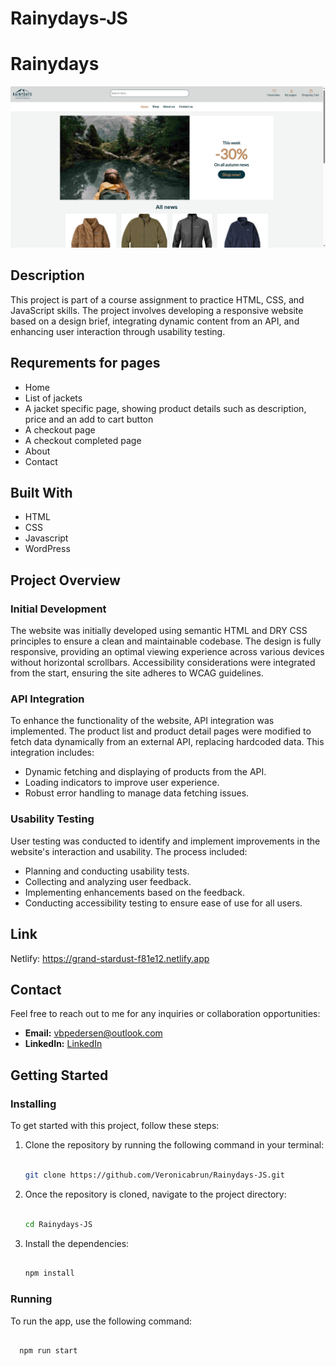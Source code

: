 # Rainydays-JS

# Rainydays

![The website's front page. Navigation menu at the top, followed by an image with green water and mountains in the background.]( https://github.com/Veronicabrun/Rainydays-JS/blob/main/2024-05-18_14h29_29.png?raw=true)

## Description

This project is part of a course assignment to practice HTML, CSS, and JavaScript skills. The project involves developing a responsive website based on a design brief, integrating dynamic content from an API, and enhancing user interaction through usability testing.

## Requrements for pages

- Home
- List of jackets
- A jacket specific page, showing product details such as description, price and an add to cart button
- A checkout page
- A checkout completed page
- About
- Contact

## Built With

- HTML
- CSS
- Javascript
- WordPress
  
## Project Overview

### Initial Development

The website was initially developed using semantic HTML and DRY CSS principles to ensure a clean and maintainable codebase. The design is fully responsive, providing an optimal viewing experience across various devices without horizontal scrollbars. Accessibility considerations were integrated from the start, ensuring the site adheres to WCAG guidelines.

### API Integration

To enhance the functionality of the website, API integration was implemented. The product list and product detail pages were modified to fetch data dynamically from an external API, replacing hardcoded data. This integration includes:

- Dynamic fetching and displaying of products from the API.
- Loading indicators to improve user experience.
- Robust error handling to manage data fetching issues.

### Usability Testing

User testing was conducted to identify and implement improvements in the website's interaction and usability. The process included:

- Planning and conducting usability tests.
- Collecting and analyzing user feedback.
- Implementing enhancements based on the feedback.
- Conducting accessibility testing to ensure ease of use for all users.

## Link

Netlify: https://grand-stardust-f81e12.netlify.app

## Contact

Feel free to reach out to me for any inquiries or collaboration opportunities:
- **Email:** [vbpedersen@outlook.com](mailto:your-email@example.com)
- **LinkedIn:** [LinkedIn](https://linkedin.com/in/veronica-brun-pedersen-2860bb249)

## Getting Started

### Installing

To get started with this project, follow these steps:

1. Clone the repository by running the following command in your terminal:
   ```bash
   
   git clone https://github.com/Veronicabrun/Rainydays-JS.git

2. Once the repository is cloned, navigate to the project directory:
   ```bash
   
   cd Rainydays-JS
   
3. Install the dependencies:
   ```bash
   
   npm install

### Running
To run the app, use the following command:
 ```bash

   npm run start
